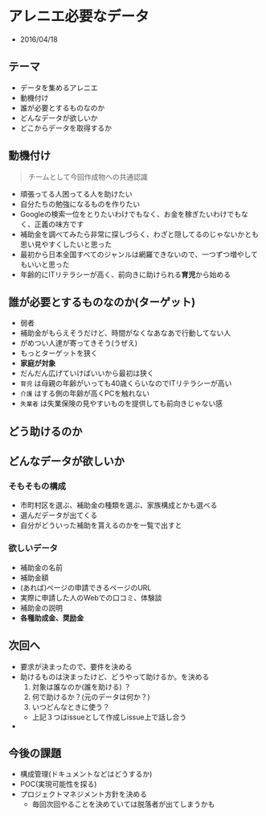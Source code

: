 # アレニエ必要なデータ

* 2016/04/18

## テーマ

* データを集めるアレニエ
* 動機付け
* 誰が必要とするものなのか
* どんなデータが欲しいか
* どこからデータを取得するか

## 動機付け

> チームとして今回作成物への共通認識

* 頑張ってる人困ってる人を助けたい
* 自分たちの勉強になるものを作りたい
* Googleの検索一位をとりたいわけでもなく、お金を稼ぎたいわけでもなく、正義の味方です
* 補助金を調べてみたら非常に探しづらく、わざと隠してるのじゃないかとも思い見やすくしたいと思った
* 最初から日本全国すべてのジャンルは網羅できないので、一つずつ増やしてもいいと思った
* 年齢的にITリテラシーが高く、前向きに助けられる**育児**から始める

## 誰が必要とするものなのか(ターゲット)

* 弱者
* 補助金がもらえそうだけど、時間がなくなあなあで行動してない人
* がめつい人達が寄ってきそう(うぜえ)
* もっとターゲットを狭く
* **家庭が対象**
* だんだん広げていけばいいから最初は狭く
* `育児` は母親の年齢がいっても40歳くらいなのでITリテラシーが高い
* `介護` はする側の年齢が高くPCを触れない
* `失業者` は失業保険の見やすいものを提供しても前向きじゃない感

## どう助けるのか

## どんなデータが欲しいか

### そもそもの構成

* 市町村区を選ぶ、補助金の種類を選ぶ、家族構成とかも選べる
* 選んだデータが出てくる
* 自分がどういった補助を貰えるのかを一覧で出すと

### 欲しいデータ

* 補助金の名前
* 補助金額
* (あれば)ページの申請できるページのURL
* 実際に申請した人のWebでの口コミ、体験談
* 補助金の説明
* **各種助成金、奨励金**

## 次回へ

* 要求が決まったので、要件を決める
* 助けるものは決まったけど、どうやって助けるか。を決める
	1. 対象は誰なのか(誰を助ける) ？
	1. 何で助けるか？(元のデータは何か？)
	1. いつどんなときに使う？
	* 上記３つはissueとして作成しissue上で話し合う
* 

## 今後の課題

* 構成管理(ドキュメントなどはどうするか)
* POC(実現可能性を探る)
* プロジェクトマネジメント方針を決める
	* 毎回次回やることを決めていては脱落者が出てしまうかも